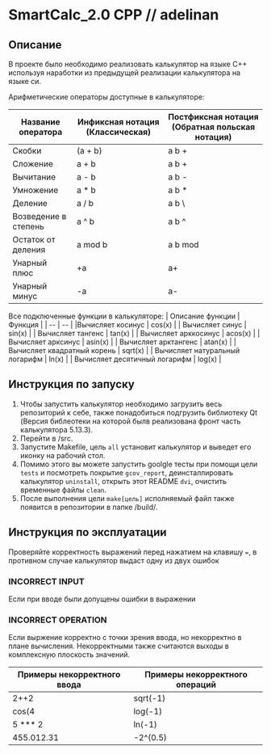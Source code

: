 # SmartCalc_2.0 CPP // adelinan   

## Описание 

В проекте было необходимо реализовать калькулятор на языке C++ используя наработки из предыдущей реализации калькулятора на языке си.

Арифметические операторы доступные в калькуляторе:

| Название оператора | Инфиксная нотация  (Классическая) | Постфиксная нотация  (Обратная польская нотация) |
| --- | --- | --- |
| Скобки | (a + b) | a b + |
| Сложение | a + b | a b + |
| Вычитание | a - b | a b - |
| Умножение | a * b | a b * |
| Деление | a / b | a b \ |
| Возведение в степень | a ^ b | a b ^ |
| Остаток от деления | a mod b | a b mod |
| Унарный плюс | +a | a+ |
| Унарный минус | -a | a- |

Все подключенные функции в калькуляторе: 
| Описание функции | Функция |
| -- | -- |
|Вычисляет косинус | cos(x) |
| Вычисляет синус | sin(x) |
| Вычисляет тангенс | tan(x) |
| Вычисляет арккосинус | acos(x) |
| Вычисляет арксинус | asin(x) |
| Вычисляет арктангенс | atan(x) |
| Вычисляет квадратный корень | sqrt(x) |
| Вычисляет натуральный логарифм | ln(x) |
| Вычисляет десятичный логарифм | log(x) |

## Инструкция по запуску 

1. Чтобы запустить калькулятор необходимо загрузить весь репозиторий к себе, также понадобиться подгрузить библиотеку Qt (Версия библеотеки на которой былв реализована фронт часть калькулятора 5.13.3). 
2. Перейти в /src. 
3. Запустите Makefile, цель ```all``` установит калькулятор и выведет его иконку на рабочий стол.
4. Помимо этого вы можете запустить goolgle тесты при помощи цели ```tests``` и посмотреть покрытие ```gcov_report```, деинсталлировать калькулятор ```uninstall```, открыть этот README ```dvi```, очистить временные файлы ```clean```.
5. После выполнения цели ```make[цель]``` исполняемый файл также появится в репозитории в папке /build/.

## Инструкция по эксплуатации 

Проверяйте корректность выражений перед нажатием на клавишу ```=```, в противном случае калькулятор выдаст одну из двух ошибок

### INCORRECT INPUT

Если при вводе были допущены ошибки в выражении 

### INCORRECT OPERATION

Если выржение корректно с точки зрения ввода, но некорректно в плане вычисления. Некорректными также считаются выходы в комплексную плоскость значений. 

| Примеры некорректного ввода | Примеры некорректного операций |
| --- | --- |
|2++2| sqrt(-1) |
|cos(4| log(-1) |
|5 *** 2| ln(-1) |
|455.012.31| -2^(0.5) |